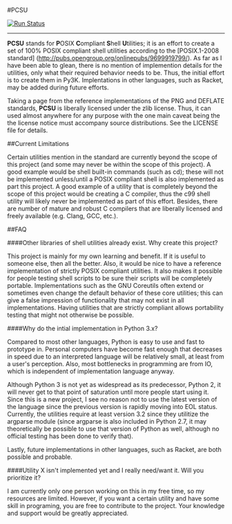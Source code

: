 #PCSU

[![Run Status](https://api.shippable.com/projects/58afc19ab1c2a40600ebbf37/badge?branch=master)](https://app.shippable.com/github/eestrada/pcsu)

--------------------------------------------------------------------

**PCSU** stands for **P**OSIX **C**ompliant **S**hell **U**tilities;
it is an effort to create a set of 100% POSIX compliant shell
utilities according to the [POSIX.1-2008 standard]
(http://pubs.opengroup.org/onlinepubs/9699919799/). As far as I have
been able to glean, there is no mention of implemention details for
the utilities, only what their required behavior needs to be. Thus,
the initial effort is to create them in Py3K. Implentations in other
languages, such as Racket, may be added during future efforts.

Taking a page from the reference implementations of the PNG and
DEFLATE standards, **PCSU** is liberally licensed under the zlib
license. Thus, it can used almost anywhere for any purpose with the
one main caveat being the the license notice must accompany source
distributions. See the LICENSE file for details.

##Current Limitations

Certain utilities mention in the standard are currently beyond the
scope of this project (and some may never be within the scope of this
project).  A good example would be shell built-in commands (such as
cd); these will not be implemented unless/until a POSIX compliant
shell is also implemented as part this project. A good example of a
utility that is completely beyond the scope of this project would be
creating a C compiler, thus the c99 shell utility will likely never be
implemented as part of this effort. Besides, there are number of
mature and robust C compilers that are liberally licensed and freely
available (e.g. Clang, GCC, etc.).

##FAQ

####Other libraries of shell utilities already exist. Why create this project?

This project is mainly for my own learning and benefit. If it is
useful to someone else, then all the better. Also, it would be nice to
have a reference implementation of strictly POSIX compliant
utilities. It also makes it possible for people testing shell scripts
to be sure their scripts will be completely portable. Implementations
such as the GNU Coreutils often extend or sometimes even change the
default behavior of these core utilities; this can give a false
impression of functionality that may not exist in all
implementations. Having utilities that are strictly compliant allows
portability testing that might not otherwise be possible.

####Why do the intial implementation in Python 3.x?

Compared to most other languages, Python is easy to use and fast to
prototype in. Personal computers have become fast enough that
decreases in speed due to an interpreted language will be relatively
small, at least from a user's perception. Also, most bottlenecks in
programming are from IO, which is independent of implementation
language anyway.

Although Python 3 is not yet as widespread as its predecessor, Python
2, it will never get to that point of saturation until more people
start using it. Since this is a new project, I see no reason not to
use the latest version of the language since the previous version is
rapidly moving into EOL status. Currently, the utilities require at
least version 3.2 since they utilitize the argparse module (since
argparse is also included in Python 2.7, it may theoretically be
possible to use that version of Python as well, although no official
testing has been done to verify that).

Lastly, future implementations in other languages, such as Racket, are
both possible and probable.

####Utility X isn't implemented yet and I really need/want it. Will you prioritize it?

I am currently only one person working on this in my free time, so my
resources are limited. However, if you want a certain utility and have
some skill in programing, you are free to contribute to the
project. Your knowledge and support would be greatly appreciated.
